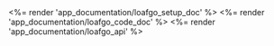 <div class='container'>
<%= render 'app_documentation/loafgo_setup_doc' %>
<%= render 'app_documentation/loafgo_code_doc' %>
<%= render 'app_documentation/loafgo_api' %>
</div>
